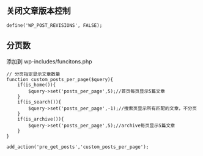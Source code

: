 ## 关闭文章版本控制
```
define('WP_POST_REVISIONS', FALSE);
```

## 分页数
添加到 wp-includes/funcitons.php

```
// 分页指定显示文章数量
function custom_posts_per_page($query){
	if(is_home()){
		$query->set('posts_per_page',5);//首页每页显示5篇文章
	}
	if(is_search()){
		$query->set('posts_per_page',-1);//搜索页显示所有匹配的文章，不分页
	}
	if(is_archive()){
		$query->set('posts_per_page',5);//archive每页显示5篇文章
	}
}

add_action('pre_get_posts','custom_posts_per_page');
```
